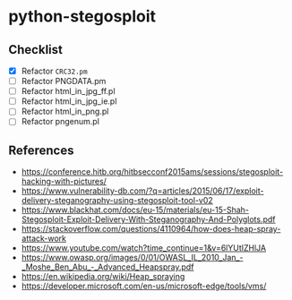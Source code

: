 # python-stegosploit


## Checklist

- [X] Refactor `CRC32.pm`
- [ ] Refactor PNGDATA.pm
- [ ] Refactor html_in_jpg_ff.pl
- [ ] Refactor html_in_jpg_ie.pl
- [ ] Refactor html_in_png.pl
- [ ] Refactor pngenum.pl

## References

* https://conference.hitb.org/hitbsecconf2015ams/sessions/stegosploit-hacking-with-pictures/
* https://www.vulnerability-db.com/?q=articles/2015/06/17/exploit-delivery-steganography-using-stegosploit-tool-v02
* https://www.blackhat.com/docs/eu-15/materials/eu-15-Shah-Stegosploit-Exploit-Delivery-With-Steganography-And-Polyglots.pdf
* https://stackoverflow.com/questions/4110964/how-does-heap-spray-attack-work
* https://www.youtube.com/watch?time_continue=1&v=6lYUtIZHlJA
* https://www.owasp.org/images/0/01/OWASL_IL_2010_Jan_-_Moshe_Ben_Abu_-_Advanced_Heapspray.pdf
* https://en.wikipedia.org/wiki/Heap_spraying
* https://developer.microsoft.com/en-us/microsoft-edge/tools/vms/